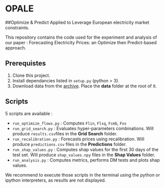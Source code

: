 # OPALE
##Optimize &amp; Predict Applied to Leverage European electricity market constraints.

This repository contains the code used for the experiment and analysis of our paper : Forecasting Electricity Prices: an Optimize then Predict-based approach.

## Prerequistes

1. Clone this project.
2. Install dependancies listed in `setup.py` (python > 3).
3. Download data from the [archive](https://www.dropbox.com/sh/c6ea7shsulwgebm/AACb1VxPpkN0ZGY-bpSQ4KhGa?dl=0). Place the **data** folder at the root of it.

## Scripts

5 scripts are available :

- `run_optimize_flows.py` : Computes `Flin`, `Flsq`, `Fcmb`, `Fos`
- `run_grid_search.py` : Evaluates hyper-parameters combinations. Will produce `results.csv`files in the **Grid Search** folder.
- `run_recalibration.py` : Forecasts prices using recalibration. Will produce `predictions.csv` files in the **Predictions** folder.
- `run_shap_values.py` : Computes shap values for the first 30 days of the test set. Will produce `shap_values.npy` files in the **Shap Values** folder.
- `run_analysis.py` : Computes metrics, performs DM tests and plots shap values.

We recommend to execute those scripts in the terminal using the python or ipython interpreters, as results are not displayed.
